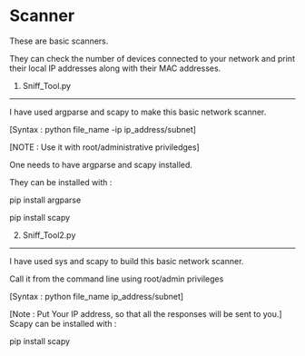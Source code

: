 # Scanner
These are basic scanners.

They can check the number of devices connected to your network and print their local IP addresses along with their MAC addresses.

1. Sniff_Tool.py
_________________

I have used argparse and scapy to make this basic network scanner.

[Syntax : python file_name -ip ip_address/subnet]

[NOTE : Use it with root/administrative priviledges]

One needs to have argparse and scapy installed.

They can be installed with :

   pip install argparse

   pip install scapy

2. Sniff_Tool2.py
__________________

I have used sys and scapy to build this basic network scanner.

Call it from the command line using root/admin privileges

[Syntax : python file_name ip_address/subnet]

[Note : Put Your IP address, so that all the responses will be sent to you.]
Scapy can be installed with : 
  
   pip install scapy
